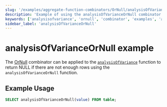 ```yaml
---
slug: '/examples/aggregate-function-combinators/OrNull/analysisOfVarianceOrNull'
description: 'Example of using the analysisOfVarianceOrNull combinator'
keywords: ['analysisofvariance', 'ornull', 'combinator', 'examples', 'analysisOfVarianceOrNull']
sidebar_label: 'analysisOfVarianceOrNull'
---
```


# analysisOfVarianceOrNull example

The [OrNull](/sql-reference/aggregate-functions/combinators#-ornull) combinator can be applied to the [`analysisOfVariance`](/sql-reference/aggregate-functions/reference/analysis_of_variance) function to return NULL if there are not enough rows using the `analysisOfVarianceOrNull` function.

## Example Usage

```sql
SELECT analysisOfVarianceOrNull(value) FROM table;
``` 